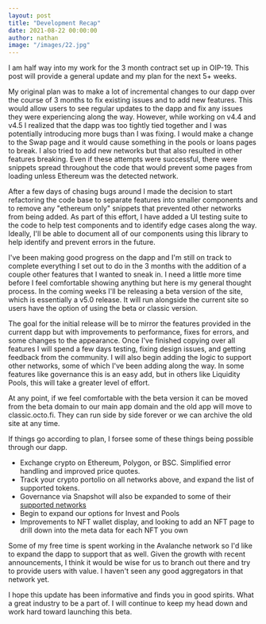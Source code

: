 ```yaml
---
layout: post
title: "Development Recap"
date: 2021-08-22 00:00:00
author: nathan
image: "/images/22.jpg"
---
```


I am half way into my work for the 3 month contract set up in OIP-19. This post will provide a general update and my plan for the next 5+ weeks.

My original plan was to make a lot of incremental changes to our dapp over the course of 3 months to fix existing issues and to add new features. This would allow users to see regular updates to the dapp and fix any issues they were experiencing along the way. However, while working on v4.4 and v4.5 I realized that the dapp was too tightly tied together and I was potentially introducing more bugs than I was fixing. I would make a change to the Swap page and it would cause something in the pools or loans pages to break. I also tried to add new networks but that also resulted in other features breaking. Even if these attempts were successful, there were snippets spread throughout the code that would prevent some pages from loading unless Ethereum was the detected network.

After a few days of chasing bugs around I made the decision to start refactoring the code base to separate features into smaller components and to remove any "ethereum only" snippets that prevented other networks from being added. As part of this effort, I have added a UI testing suite to the code to help test components and to identify edge cases along the way. Ideally, I'll be able to document all of our components using this library to help identify and prevent errors in the future.

I've been making good progress on the dapp and I'm still on track to complete everything I set out to do in the 3 months with the addition of a couple other features that I wanted to sneak in. I need a little more time before I feel comfortable showing anything but here is my general thought process. In the coming weeks I'll be releasing a beta version of the site, which is essentially a v5.0 release. It will run alongside the current site so users have the option of using the beta or classic version.

The goal for the initial release will be to mirror the features provided in the current dapp but with improvements to performance, fixes for errors, and some changes to the appearance. Once I've finished copying over all features I will spend a few days testing, fixing design issues, and getting feedback from the community. I will also begin adding the logic to support other networks, some of which I've been adding along the way. In some features like governance this is an easy add, but in others like Liquidity Pools, this will take a greater level of effort.

At any point, if we feel comfortable with the beta version it can be moved from the beta domain to our main app domain and the old app will move to classic.octo.fi. They can run side by side forever or we can archive the old site at any time.

If things go according to plan, I forsee some of these things being possible through our dapp.

- Exchange crypto on Ethereum, Polygon, or BSC. Simplified error handling and improved price quotes.
- Track your crypto portolio on all networks above, and expand the list of supported tokens.
- Governance via Snapshot will also be expanded to some of their [supported networks](https://snapshot.org/#/networks)
- Begin to expand our options for Invest and Pools
- Improvements to NFT wallet display, and looking to add an NFT page to drill down into the meta data for each NFT you own

Some of my free time is spent working in the Avalanche network so I'd like to expand the dapp to support that as well. Given the growth with recent announcements, I think it would be wise for us to branch out there and try to provide users with value. I haven't seen any good aggregators in that network yet.

I hope this update has been informative and finds you in good spirits. What a great industry to be a part of. I will continue to keep my head down and work hard toward launching this beta.
